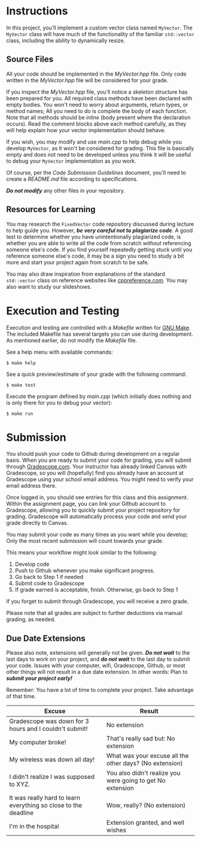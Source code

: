 
# Instructions

In this project, you'll implement a custom vector class named ```MyVector```. The ```MyVector``` class will have much of the functionality of the familiar ```std::vector``` class, including the ability to dynamically resize.

## Source Files

All your code should be implemented in the *MyVector.hpp* file. Only code written in the *MyVector.hpp* file will be considered for your grade.

If you inspect the *MyVector.hpp* file, you'll notice a skeleton structure has been prepared for you. All required class methods have been declared with empty bodies. You won't need to worry about arguments, return types, or method names; All you need to do is complete the body of each function. Note that all methods should be *inline* (body present where the declaration occurs). Read the comment blocks above each method carefully, as they will help explain how your vector implementation should behave.

If you wish, you may modify and use *main.cpp* to help debug while you develop ```MyVector```, as it won't be considered for grading. This file is basically empty and does not need to be developed unless you think it will be useful to debug your ```MyVector``` implementation as you work.

Of course, per the *Code Submission Guidelines* document, you'll need to create a *README.md* file according to specifications.

***Do not modify*** any other files in your repository.

## Resources for Learning

You may research the ```FixedVector``` code repository discussed during lecture to help guide you. However, ***be very careful not to plagiarize code***. A good test to determine whether you have unintentionally plagiarized code, is whether you are able to write all the code from scratch *without* referencing someone else's code. If you find yourself repeatedly getting stuck until you reference someone else's code, it may be a sign you need to study a bit more and start your project again from scratch to be safe.

You may also draw inspiration from explanations of the standard ```std::vector``` class on reference websites like [cppreference.com](https://en.cppreference.com/w/cpp/container/vector). You may also want to study our slideshows.

# Execution and Testing

Execution and testing are controlled with a *Makefile* written for [GNU Make](https://www.gnu.org/software/make/). The included Makefile has several targets you can use during development. As mentioned earlier, do not modify the *Makefile* file.

See a help menu with available commands:
```console
$ make help
```

See a quick preview/estimate of your grade with the following command:
```console
$ make test
```

Execute the program defined by *main.cpp* (which initially does nothing and is only there for you to debug your vector):
```console
$ make run
```

# Submission

You should push your code to Github during development on a regular basis. When you are ready to submit your code for grading, you will submit through [Gradescope.com](https://www.gradescope.com/). Your instructor has already linked Canvas with Gradescope, so you will (hopefully) find you already have an account at Gradescope using your school email address. You might need to verify your email address there.

Once logged in, you should see entries for this class and this assignment. Within the assignment page, you can link your Github account to Gradescope, allowing you to quickly submit your project repository for grading. Gradescope will automatically process your code and send your grade directly to Canvas.

You may submit your code as many times as you want while you develop; Only the most recent submission will count towards your grade.

This means your workflow might look similar to the following:

1. Develop code
2. Push to Github whenever you make significant progress.
3. Go back to Step 1 if needed
4. Submit code to Gradescope
5. If grade earned is acceptable, finish. Otherwise, go back to Step 1

If you forget to submit through Gradescope, you will receive a zero grade.

Please note that all grades are subject to further deductions via manual grading, as needed.

## Due Date Extensions

Please also note, extensions will generally not be given. ***Do not wait*** to the last days to work on your project, and ***do not wait*** to the last day to submit your code. Issues with your computer, wifi, Gradescope, Github, or most other things will not result in a due date extension. In other words: Plan to ***submit your project early!***

Remember: You have a lot of time to complete your project. Take advantage of that time.

|Excuse                                                          |Result                                                     |
|----------------------------------------------------------------|-----------------------------------------------------------|
|Gradescope was down for 3 hours and I couldn't submit!          |No extension                                               |
|My computer broke!                                              |That's really sad but: No extension                        |
|My wireless was down all day!                                   |What was your excuse all the other days? (No extension)    |
|I didn't realize I was supposed to XYZ.                         |You also didn't realize you were going to get No extension |
|It was really hard to learn everything so close to the deadline |Wow, really? (No extension)                                |
|I'm in the hospital                                             |Extension granted, and well wishes                         |





